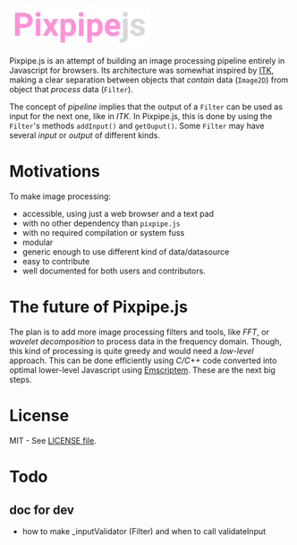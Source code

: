 <img src="images/pixpipe.png" width=250></img>


Pixpipe.js is an attempt of building an image processing pipeline entirely in Javascript for browsers. Its architecture was somewhat inspired by [ITK](https://itk.org/), making a clear separation between objects that *contain* data (`Image2D`) from object that *process* data (`Filter`).  

The concept of *pipeline* implies that the output of a `Filter` can be used as input for the next one, like in *ITK*. In Pixpipe.js, this is done by using the `Filter`'s methods `addInput()` and `getOuput()`. Some `Filter` may have several *input* or *output* of different kinds.

# Motivations
To make image processing:
- accessible, using just a web browser and a text pad
- with no other dependency than `pixpipe.js`
- with no required compilation or system fuss
- modular
- generic enough to use different kind of data/datasource
- easy to contribute
- well documented for both users and contributors.


# The future of Pixpipe.js
The plan is to add more image processing filters and tools, like *FFT*, or *wavelet decomposition* to process data in the frequency domain. Though, this kind of processing is quite greedy and would need a *low-level* approach. This can be done efficiently using *C/C++* code converted into optimal lower-level Javascript using [Emscriptem](http://kripken.github.io/emscripten-site/). These are the next big steps.

# License
MIT - See [LICENSE file](LICENSE).


# Todo
## doc for dev
- how to make _inputValidator (Filter) and when to call validateInput
